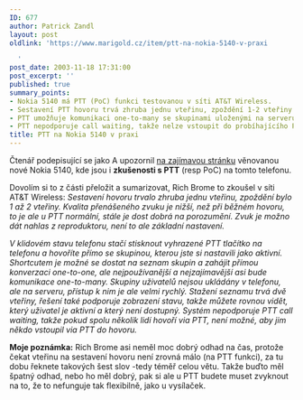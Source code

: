 ```yaml
---
ID: 677
author: Patrick Zandl
layout: post
oldlink: 'https://www.marigold.cz/item/ptt-na-nokia-5140-v-praxi

  '
post_date: 2003-11-18 17:31:00
post_excerpt: ''
published: true
summary_points:
- Nokia 5140 má PTT (PoC) funkci testovanou v síti AT&T Wireless.
- Sestavení PTT hovoru trvá zhruba jednu vteřinu, zpoždění 1-2 vteřiny.
- PTT umožňuje komunikaci one-to-many se skupinami uloženými na serveru.
- PTT nepodporuje call waiting, takže nelze vstoupit do probíhajícího PTT hovoru.
title: PTT na Nokia 5140 v praxi
---
```


<p>
Čtenář podepisující se jako A upozornil <A href="http://www.phonescoop.com/articles/nokia_nyc_2003/index.php?pa=1" target=_blank>na zajímavou stránku</A> věnovanou nové Nokia 5140, kde jsou i <STRONG>zkušenosti s PTT</STRONG> (resp PoC) na tomto telefonu. </p>

<p>
Dovolím si to z části přeložit a sumarizovat, Rich Brome to zkoušel v síti AT&amp;T Wireless: <EM>Sestavení hovoru trvalo zhruba jednu vteřinu, zpoždění bylo 1 až 2 vteřiny. Kvalita přenášeného zvuku je nižší, než při běžném hovoru, to je ale u PTT normální, stále je dost dobrá na porozumění. Zvuk je možno dát nahlas z reproduktoru, není to ale základní nastavení. </EM></p>

<p>
<EM>V klidovém stavu telefonu stačí stisknout vyhrazené PTT tlačítko na telefonu a hovoříte přímo se skupinou, kterou jste si nastavili jako aktivní. Shortcutem je možné se dostat na seznam skupin a zahájit přímou konverzaci one-to-one, ale nejpoužívanější a nejzajímavější asi bude komunikace one-to-many. Skupiny uživatelů nejsou ukládány v telefonu, ale na serveru, přístup k nim je ale velmi rychlý. Stažení seznamu trvá dvě vteřiny, řešení také podporuje zobrazení stavu, takže můžete rovnou vidět, který uživatel je aktivní a který není dostupný. Systém nepodporuje PTT call waiting, takže pokud spolu několik lidí hovoří via PTT, není možné, aby jim někdo vstoupil via PTT do hovoru.</EM></p>

<p>
<STRONG>Moje poznámka:</STRONG> Rich Brome asi neměl moc dobrý odhad na čas, protože čekat vteřinu na sestavení hovoru není zrovná málo (na PTT funkci), za tu dobu řeknete takových&#160;šest slov -tedy téměř celou větu. Takže buďto měl špatný odhad, nebo ho měl dobrý, pak si ale u PTT budete muset zvyknout na to, že to nefunguje&#160;tak flexibilně, jako u vysílaček. </p>